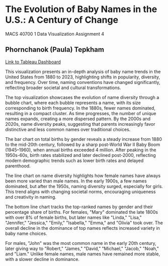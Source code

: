 
# The Evolution of Baby Names in the U.S.: A Century of Change
MACS 40700 1 Data Visualization 
Assignment 4
## Phornchanok (Paula) Tepkham
[Link to Tableau Dashboard](https://public.tableau.com/shared/J3MXGFDFS?:display_count=n&:origin=viz_share_link)

This visualization presents an in-depth analysis of baby name trends in the United States from 1880 to 2023, highlighting shifts in popularity, diversity, and frequency. Over time, naming conventions have changed significantly, reflecting broader societal and cultural transformations.

The top visualization showcases the evolution of name diversity through a bubble chart, where each bubble represents a name, with its size corresponding to birth frequency. In the 1880s, fewer names dominated, resulting in a compact cluster. As time progresses, the number of unique names expands, creating a more dispersed pattern. By the 2000s and 2020s, name diversity peaks, suggesting that parents increasingly favor distinctive and less common names over traditional choices.

The bar chart on total births by gender reveals a steady increase from 1880 to the mid-20th century, followed by a sharp post-World War II Baby Boom (1945–1960), when annual births exceeded 4 million. After peaking in the 1950s-60s, birth rates stabilized and later declined post-2000, reflecting modern demographic trends such as lower birth rates and delayed parenthood.

The line chart on name diversity highlights how female names have always been more varied than male names. In the early 1900s, a few names dominated, but after the 1950s, naming diversity surged, especially for girls. This trend aligns with changing societal norms, encouraging uniqueness and creativity in naming.

The bottom line chart tracks the top-ranked names by gender and their percentage share of births. For females, "Mary" dominated the late 1800s with over 8% of female births, but later names like "Linda," "Lisa," "Jennifer," "Jessica," "Emily," "Isabella," "Emma," and "Olivia" took over. The overall decline in the dominance of top names reflects increased variety in baby name choices.

For males, "John" was the most common name in the early 20th century, later giving way to "Robert," "James," "David," "Michael," "Jacob," "Noah," and "Liam." Unlike female names, male names have remained more stable, with a slower decline in dominance.

